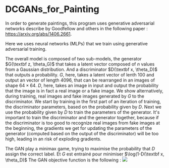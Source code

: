 # DCGANs_for_Painting

In order to generate paintings, this program uses generative adversarial networks describe by Goodfellow and others in the following paper : https://arxiv.org/abs/1406.2661.

Here we uses neural networks (MLPs) that we train using generative adversarial training.

The overall model is composed of two sub-models, the generator $G(\textbf z, \theta_G)$ that takes a latent vector composed of $n$ values from a Gaussian distribution.
And a discriminator $D(\textbf x, \theta_D)$ that outputs a probability.
$G$, here, takes a latent vector of lenth $100$ and output an vector of length $4096$, that can be rearranged in an images of shape $64\times64$.
$D$, here, takes an image in input and output the probability that the image is in fact a real image or a fake image.
We show alternatively, during training, real images and fake images generated by $G$ to the discriminator. We start by training in the first part of an iteration of training, the discriminator parameters, based on the probability given by $D$. Next we use the probability given by $D$ to train the parameters of the generator.
It's important to train the discriminator and the generator together, because if the discriminator is too good to recognize real images from fake images at the beginning, the gradients we get for updating the parameters of the generator (computed based on the output of the discriminator) will be too high, leading in an risk of exploding gradients.

The GAN play a minimax game, trying to maximise the probability that $D$ assign the correct label. Et $G$ est entrainé pour minimiser $\log(1-D(\textbf x, \theta_D)$
The GAN objective function is the following : <img src="https://render.githubusercontent.com/render/math?math\min_G \max_D">
